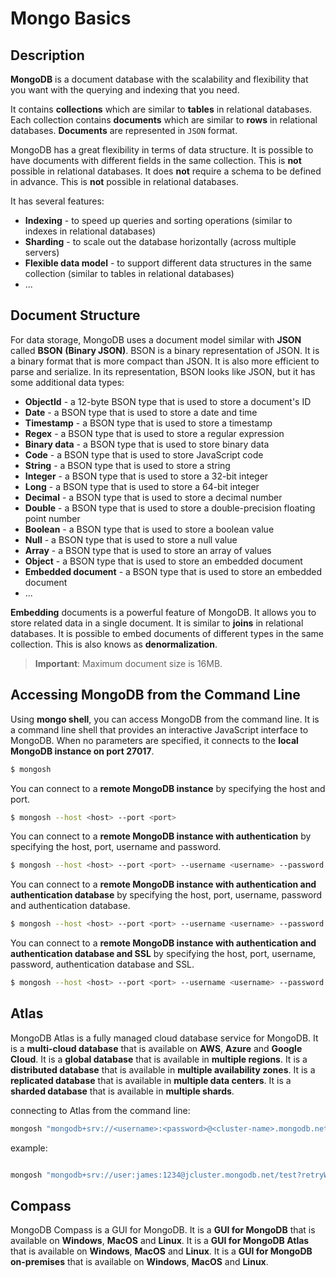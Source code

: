 # Mongo Basics

## Description

**MongoDB** is a document database with the scalability and flexibility that you want with the querying and indexing that you need.

It contains **collections** which are similar to **tables** in relational databases. Each collection contains **documents** which are similar to **rows** in relational databases. **Documents** are represented in `JSON` format.

MongoDB has a great flexibility in terms of data structure. It is possible to have documents with different fields in the same collection. This is **not** possible in relational databases. It does **not** require a schema to be defined in advance. This is **not** possible in relational databases.

It has several features:

- **Indexing** - to speed up queries and sorting operations (similar to indexes in relational databases)
- **Sharding** - to scale out the database horizontally (across multiple servers)
- **Flexible data model** - to support different data structures in the same collection (similar to tables in relational databases)
- ...

## Document Structure

For data storage, MongoDB uses a document model similar with **JSON** called **BSON** **(Binary JSON)**. BSON is a binary representation of JSON. It is a binary format that is more compact than JSON. It is also more efficient to parse and serialize. In its representation, BSON looks like JSON, but it has some additional data types:
- **ObjectId** - a 12-byte BSON type that is used to store a document's ID
- **Date** - a BSON type that is used to store a date and time
- **Timestamp** - a BSON type that is used to store a timestamp
- **Regex** - a BSON type that is used to store a regular expression
- **Binary data** - a BSON type that is used to store binary data
- **Code** - a BSON type that is used to store JavaScript code
- **String** - a BSON type that is used to store a string
- **Integer** - a BSON type that is used to store a 32-bit integer
- **Long** - a BSON type that is used to store a 64-bit integer
- **Decimal** - a BSON type that is used to store a decimal number
- **Double** - a BSON type that is used to store a double-precision floating point number
- **Boolean** - a BSON type that is used to store a boolean value
- **Null** - a BSON type that is used to store a null value
- **Array** - a BSON type that is used to store an array of values
- **Object** - a BSON type that is used to store an embedded document
- **Embedded document** - a BSON type that is used to store an embedded document
- ...
  

**Embedding** documents is a powerful feature of MongoDB. It allows you to store related data in a single document. It is similar to **joins** in relational databases. It is possible to embed documents of different types in the same collection. This is also knows as **denormalization**.

> **Important**:
> Maximum document size is 16MB.


## Accessing MongoDB from the Command Line

Using **mongo shell**, you can access MongoDB from the command line. It is a command line shell that provides an interactive JavaScript interface to MongoDB. When no parameters are specified, it connects to the **local MongoDB instance on port 27017**.

```bash
$ mongosh
```

You can connect to a **remote MongoDB instance** by specifying the host and port.

```bash
$ mongosh --host <host> --port <port>
```

You can connect to a **remote MongoDB instance with authentication** by specifying the host, port, username and password.

```bash
$ mongosh --host <host> --port <port> --username <username> --password <password>
```

You can connect to a **remote MongoDB instance with authentication and authentication database** by specifying the host, port, username, password and authentication database.

```bash
$ mongosh --host <host> --port <port> --username <username> --password <password> --authenticationDatabase <authenticationDatabase>
```

You can connect to a **remote MongoDB instance with authentication and authentication database and SSL** by specifying the host, port, username, password, authentication database and SSL.

```bash
$ mongosh --host <host> --port <port> --username <username> --password <password> --authenticationDatabase <authenticationDatabase> --ssl
```

## Atlas

MongoDB Atlas is a fully managed cloud database service for MongoDB. It is a **multi-cloud database** that is available on **AWS**, **Azure** and **Google Cloud**. It is a **global database** that is available in **multiple regions**. It is a **distributed database** that is available in **multiple availability zones**. It is a **replicated database** that is available in **multiple data centers**. It is a **sharded database** that is available in **multiple shards**.

connecting to Atlas from the command line:

```bash
mongosh "mongodb+srv://<username>:<password>@<cluster-name>.mongodb.net/<database-name>?retryWrites=true&w=majority"
```

example:

```bash

mongosh "mongodb+srv://user:james:1234@jcluster.mongodb.net/test?retryWrites=true&w=majority"
```

## Compass

MongoDB Compass is a GUI for MongoDB. It is a **GUI for MongoDB** that is available on **Windows**, **MacOS** and **Linux**. It is a **GUI for MongoDB Atlas** that is available on **Windows**, **MacOS** and **Linux**. It is a **GUI for MongoDB on-premises** that is available on **Windows**, **MacOS** and **Linux**.




